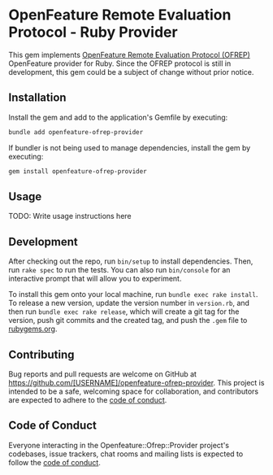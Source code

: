 # OpenFeature Remote Evaluation Protocol - Ruby Provider

This gem implements [OpenFeature Remote Evaluation Protocol (OFREP)] OpenFeature provider for Ruby. Since the OFREP 
protocol is still in development, this gem could be a subject of change without prior notice.

## Installation

Install the gem and add to the application's Gemfile by executing:

```bash
bundle add openfeature-ofrep-provider
```

If bundler is not being used to manage dependencies, install the gem by executing:

```bash
gem install openfeature-ofrep-provider
```

## Usage

TODO: Write usage instructions here

## Development

After checking out the repo, run `bin/setup` to install dependencies. Then, run `rake spec` to run the tests. You can also run `bin/console` for an interactive prompt that will allow you to experiment.

To install this gem onto your local machine, run `bundle exec rake install`. To release a new version, update the version number in `version.rb`, and then run `bundle exec rake release`, which will create a git tag for the version, push git commits and the created tag, and push the `.gem` file to [rubygems.org](https://rubygems.org).

## Contributing

Bug reports and pull requests are welcome on GitHub at https://github.com/[USERNAME]/openfeature-ofrep-provider. This project is intended to be a safe, welcoming space for collaboration, and contributors are expected to adhere to the [code of conduct](https://github.com/[USERNAME]/openfeature-ofrep-provider/blob/main/CODE_OF_CONDUCT.md).

## Code of Conduct

Everyone interacting in the Openfeature::Ofrep::Provider project's codebases, issue trackers, chat rooms and mailing lists is expected to follow the [code of conduct](https://github.com/[USERNAME]/openfeature-ofrep-provider/blob/main/CODE_OF_CONDUCT.md).


[OpenFeature Remote Evaluation Protocol (OFREP)]: https://github.com/open-feature/protocol
